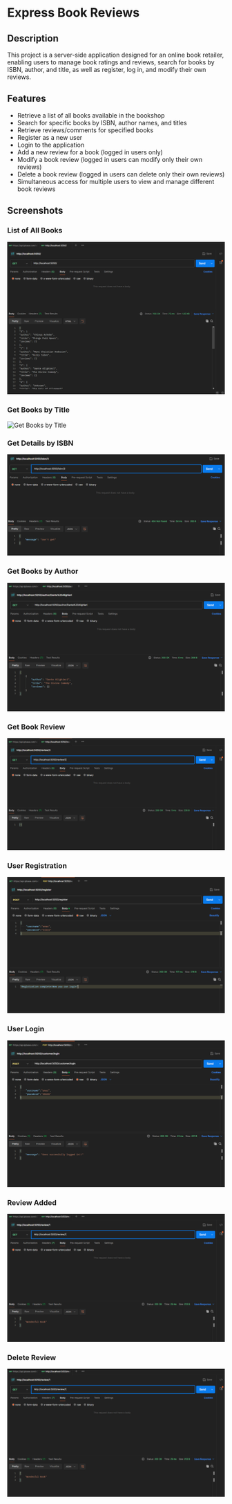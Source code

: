 # Express Book Reviews

## Description
This project is a server-side application designed for an online book retailer, enabling users to manage book ratings and reviews, search for books by ISBN, author, and title, as well as register, log in, and modify their own reviews.

## Features
- Retrieve a list of all books available in the bookshop
- Search for specific books by ISBN, author names, and titles
- Retrieve reviews/comments for specified books
- Register as a new user
- Login to the application
- Add a new review for a book (logged in users only)
- Modify a book review (logged in users can modify only their own reviews)
- Delete a book review (logged in users can delete only their own reviews)
- Simultaneous access for multiple users to view and manage different book reviews
## Screenshots

### List of All Books
![List of All Books](1-getallbooks.png)

### Get Books by Title
![Get Books by Title](13-getbooksbytitle.png)

### Get Details by ISBN
![Get Details by ISBN](2-gedetailsISBN.png)

### Get Books by Author
![Get Books by Author](3-getbooksbyauthor.png)

### Get Book Review
![Get Book Review](5-getbookreview.png)

### User Registration
![User Registration](6-register.png)

### User Login
![User Login](7-login.png)

### Review Added
![Review Added](8-reviewadded.png)

### Delete Review
![Delete Review](9-deletereview.png)


